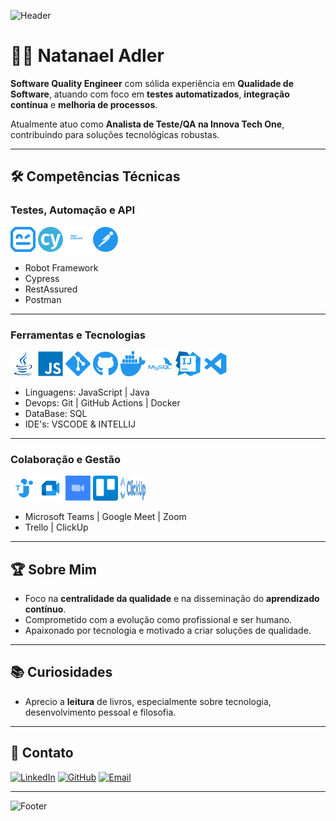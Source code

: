 ![Header](https://capsule-render.vercel.app/api?type=waving&color=0:0A192F,100:00A8CC&height=200&section=header&text=Natanael%20Adler&fontSize=40&fontAlign=50&fontColor=FFFFFF)

# 👨‍💻 Natanael Adler

**Software Quality Engineer** com sólida experiência em **Qualidade de Software**, atuando com foco em **testes automatizados**, **integração contínua** e **melhoria de processos**.

Atualmente atuo como **Analista de Teste/QA na Innova Tech One**, contribuindo para soluções tecnológicas robustas.

---

## 🛠️ Competências Técnicas

### **Testes, Automação e API**

<p align="left">
  <img src="./images/robotframework.svg" width="40" height="40" />
  <img src="./images/cypress.svg" width="40" height="40" />
  <img src="./images/RestAssured.png" width="40" height="40"/>
  <img src="./images/postman.svg" width="40" height="40" />
</p>


- Robot Framework
- Cypress
- RestAssured
- Postman

---

### **Ferramentas e Tecnologias**

<p align="left">
  <img src="./images/java-original.svg" width="40" height="40"/>
  <img src="./images/javascript-original.svg" width="40" height="40"/>
  <img src="./images/git-original.svg" width="40" height="40"/>
  <img src="./images/github.svg" width="40" height="40"/>
  <img src="./images/docker.svg" width="40" height="40"/>
  <img src="./images/mysql-original-wordmark.svg" width="40" height="40"/>
  <img src="./images/intellij-idea.svg" width="40" height="40"/>
  <img src="./images/file-type-vscode.svg" width="40" height="40"/>
</p>


- Linguagens: JavaScript | Java
- Devops: Git | GitHub Actions | Docker
- DataBase: SQL
- IDE's: VSCODE & INTELLIJ

---

### **Colaboração e Gestão**

<p align="left">
  <img src="./images/microsoft-teams-color.svg" width="40" height="40"/>
  <img src="./images/google-meet.svg" width="40" height="40"/>
  <img src="./images/zoom.svg" width="40" height="40"/>
  <img src="./images/trello.svg" width="40" height="40"/>
  <img src="./images/clickup.svg" width="40" height="40"/>
</p>



- Microsoft Teams | Google Meet | Zoom
- Trello | ClickUp

---

## 🏆 Sobre Mim

- Foco na **centralidade da qualidade** e na disseminação do **aprendizado contínuo**.
- Comprometido com a evolução como profissional e ser humano.
- Apaixonado por tecnologia e motivado a criar soluções de qualidade.

---

## 📚 Curiosidades

- Aprecio a **leitura** de livros, especialmente sobre tecnologia, desenvolvimento pessoal e filosofia.

---

## 🔗 Contato

[![LinkedIn](https://img.shields.io/badge/LinkedIn-0A66C2?style=for-the-badge&logo=linkedin&logoColor=white)](https://www.linkedin.com/in/natanaeladler)
[![GitHub](https://img.shields.io/badge/GitHub-0A192F?style=for-the-badge&logo=github&logoColor=white)](https://github.com/adlernatanel)
[![Email](https://img.shields.io/badge/E-mail-D14836?style=for-the-badge&logo=gmail&logoColor=white)](mailto:natanaeladlersm@gmail.com)

---

![Footer](https://capsule-render.vercel.app/api?type=waving&color=0:0A192F,100:00A8CC&height=100&section=footer)
